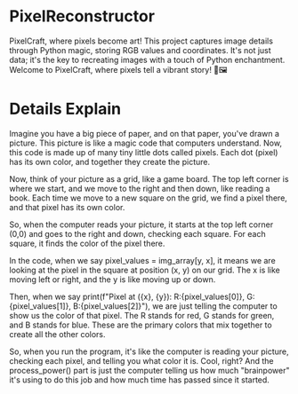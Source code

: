 # PixelReconstructor
PixelCraft, where pixels become art! This project captures image details through Python magic, storing RGB values and coordinates. It's not just data; it's the key to recreating images with a touch of Python enchantment. Welcome to PixelCraft, where pixels tell a vibrant story! 🌈🖼️

# Details Explain 

Imagine you have a big piece of paper, and on that paper, you've drawn a picture. This picture is like a magic code that computers understand. Now, this code is made up of many tiny little dots called pixels. Each dot (pixel) has its own color, and together they create the picture.

Now, think of your picture as a grid, like a game board. The top left corner is where we start, and we move to the right and then down, like reading a book. Each time we move to a new square on the grid, we find a pixel there, and that pixel has its own color.

So, when the computer reads your picture, it starts at the top left corner (0,0) and goes to the right and down, checking each square. For each square, it finds the color of the pixel there.

In the code, when we say pixel_values = img_array[y, x], it means we are looking at the pixel in the square at position (x, y) on our grid. The x is like moving left or right, and the y is like moving up or down.

Then, when we say print(f"Pixel at ({x}, {y}): R:{pixel_values[0]}, G:{pixel_values[1]}, B:{pixel_values[2]}"), we are just telling the computer to show us the color of that pixel. The R stands for red, G stands for green, and B stands for blue. These are the primary colors that mix together to create all the other colors.

So, when you run the program, it's like the computer is reading your picture, checking each pixel, and telling you what color it is. Cool, right? And the process_power() part is just the computer telling us how much "brainpower" it's using to do this job and how much time has passed since it started.

